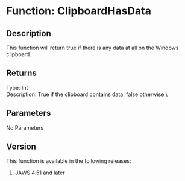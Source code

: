 # Function: ClipboardHasData

## Description

This function will return true if there is any data at all on the
Windows clipboard.

## Returns

Type: Int\
Description: True if the clipboard contains data, false otherwise.\

## Parameters

No Parameters

## Version

This function is available in the following releases:

1.  JAWS 4.51 and later
